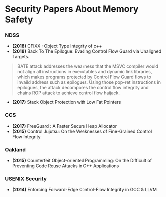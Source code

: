 # Security Papers About Memory Safety

### NDSS

* **(2018)** CFIXX : Object Type Integrity of c++
* **(2018)** Back To The Epilogue: Evading Control Flow Guard via Unaligned Targets.
> BATE attack addresses the weakness that the MSVC compiler would not align all instructions in executables and dynamic link libraries, which makes programs protected by Control Flow Guard flows to invaild address such as epilogues. Using those pop-ret instructions in epilogues, the attack decomposes the control flow integrity and chains ROP attack to achieve control flow haijack.
* **(2017)** Stack Object Protection with Low Fat Pointers

### CCS

* **(2017)** FreeGuard : A Faster Secure Heap Allocator
* **(2015)** Control Jujutsu: On the Weaknesses of Fine-Grained Control Flow Integrity

### Oakland

* **(2015)** Counterfeit Object-oriented Programming: On the Difficult of Preventing Code Reuse Attacks in C++ Applications

### USENIX Security

* **(2014)** Enforcing Forward-Edge Control-Flow Integrity in GCC & LLVM
